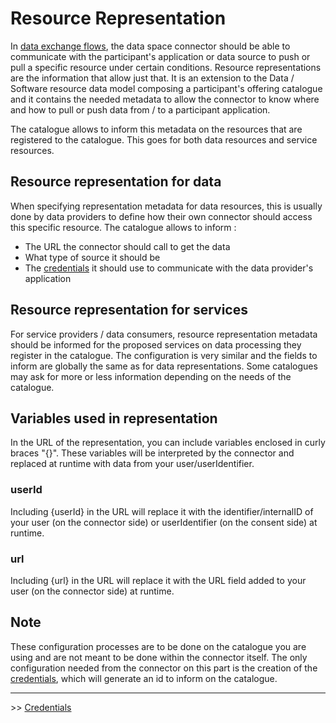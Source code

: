 # Resource Representation

In [data exchange flows](./DATA_EXCHANGE.md), the data space connector should be able to communicate with the participant's application or data source to push or pull a specific resource under certain conditions. Resource representations are the information that allow just that. It is an extension to the Data / Software resource data model composing a participant's offering catalogue and it contains the needed metadata to allow the connector to know where and how to pull or push data from / to a participant application.

The catalogue allows to inform this metadata on the resources that are registered to the catalogue. This goes for both data resources and service resources.

## Resource representation for data

When specifying representation metadata for data resources, this is usually done by data providers to define how their own connector should access this specific resource. The catalogue allows to inform :
- The URL the connector should call to get the data
- What type of source it should be
- The [credentials](./CREDENTIALS.md) it should use to communicate with the data provider's application

## Resource representation for services

For service providers / data consumers, resource representation metadata should be informed for the proposed services on data processing they register in the catalogue. The configuration is very similar and the fields to inform are globally the same as for data representations. Some catalogues may ask for more or less information depending on the needs of the catalogue.

## Variables used in representation
In the URL of the representation, you can include variables enclosed in curly braces "{}". These variables will be interpreted by the connector and replaced at runtime with data from your user/userIdentifier.
### userId
Including {userId} in the URL will replace it with the identifier/internalID of your user (on the connector side) or userIdentifier (on the consent side) at runtime.
### url
Including {url} in the URL will replace it with the URL field added to your user (on the connector side) at runtime.
## Note

These configuration processes are to be done on the catalogue you are using and are not meant to be done within the connector itself. The only configuration needed from the connector on this part is the creation of the [credentials](./CREDENTIALS.md), which will generate an id to inform on the catalogue.

---
\>\> [Credentials](./CREDENTIALS.md)